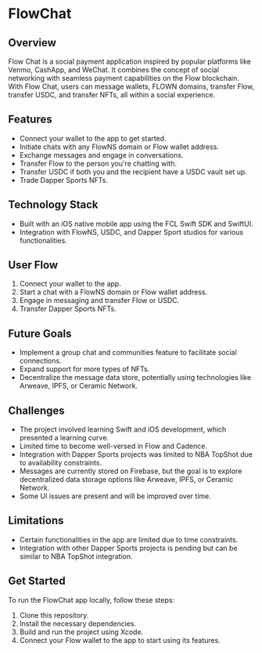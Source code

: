 # FlowChat

## Overview
Flow Chat is a social payment application inspired by popular platforms like Venmo, CashApp, and WeChat. It combines the concept of social networking with seamless payment capabilities on the Flow blockchain. With Flow Chat, users can message wallets, FLOWN domains, transfer Flow, transfer USDC, and transfer NFTs, all within a social experience.

## Features
- Connect your wallet to the app to get started.
- Initiate chats with any FlowNS domain or Flow wallet address.
- Exchange messages and engage in conversations.
- Transfer Flow to the person you're chatting with.
- Transfer USDC if both you and the recipient have a USDC vault set up.
- Trade Dapper Sports NFTs.

## Technology Stack
- Built with an iOS native mobile app using the FCL Swift SDK and SwiftUI.
- Integration with FlowNS, USDC, and Dapper Sport studios for various functionalities.

## User Flow
1. Connect your wallet to the app.
2. Start a chat with a FlowNS domain or Flow wallet address.
3. Engage in messaging and transfer Flow or USDC.
4. Transfer Dapper Sports NFTs.

## Future Goals
- Implement a group chat and communities feature to facilitate social connections.
- Expand support for more types of NFTs.
- Decentralize the message data store, potentially using technologies like Arweave, IPFS, or Ceramic Network.

## Challenges
- The project involved learning Swift and iOS development, which presented a learning curve.
- Limited time to become well-versed in Flow and Cadence.
- Integration with Dapper Sports projects was limited to NBA TopShot due to availability constraints.
- Messages are currently stored on Firebase, but the goal is to explore decentralized data storage options like Arweave, IPFS, or Ceramic Network.
- Some UI issues are present and will be improved over time.

## Limitations
- Certain functionalities in the app are limited due to time constraints.
- Integration with other Dapper Sports projects is pending but can be similar to NBA TopShot integration.

## Get Started
To run the FlowChat app locally, follow these steps:
1. Clone this repository.
2. Install the necessary dependencies.
3. Build and run the project using Xcode.
4. Connect your Flow wallet to the app to start using its features.
